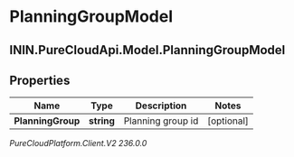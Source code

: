 # PlanningGroupModel

## ININ.PureCloudApi.Model.PlanningGroupModel

## Properties

|Name | Type | Description | Notes|
|------------ | ------------- | ------------- | -------------|
| **PlanningGroup** | **string** | Planning group id | [optional] |



_PureCloudPlatform.Client.V2 236.0.0_
